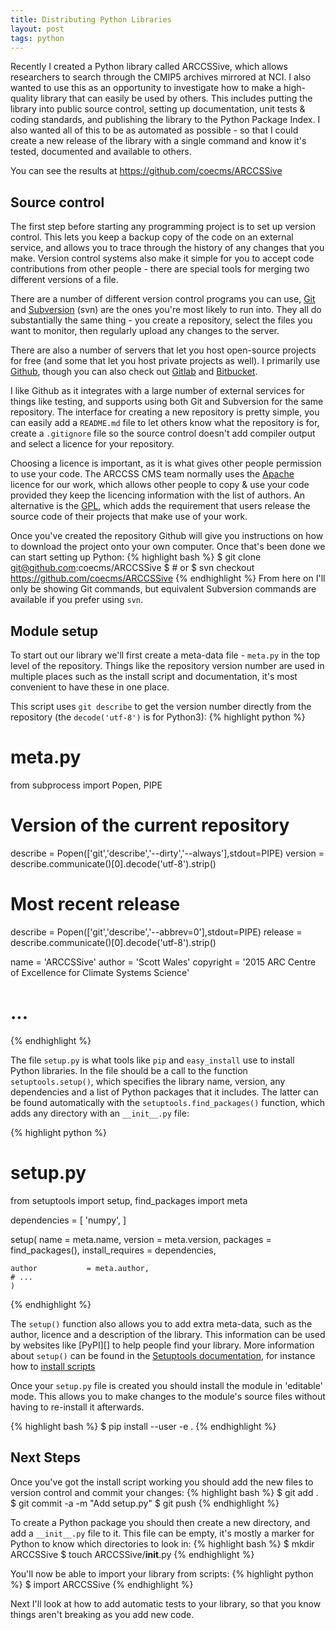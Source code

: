 ```yaml
---
title: Distributing Python Libraries
layout: post
tags: python
---
```


Recently I created a Python library called ARCCSSive, which allows researchers
to search through the CMIP5 archives mirrored at NCI. I also wanted to use this
as an opportunity to investigate how to make a high-quality library that can
easily be used by others. This includes putting the library into public source
control, setting up documentation, unit tests & coding standards, and
publishing the library to the Python Package Index. I also wanted all of this
to be as automated as possible - so that I could create a new release of the
library with a single command and know it's tested, documented and available to
others.

You can see the results at <https://github.com/coecms/ARCCSSive>

Source control
--------------

The first step before starting any programming project is to set up version
control. This lets you keep a backup copy of the code on an external service,
and allows you to trace through the history of any changes that you make.
Version control systems also make it simple for you to accept code
contributions from other people - there are special tools for merging two
different versions of a file.

There are a number of different version control programs you can use, [Git][]
and [Subversion][] (svn) are the ones you're most likely to run into. They all
do substantially the same thing - you create a repository, select the files you
want to monitor, then regularly upload any changes to the server.

There are also a number of servers that let you host open-source projects for
free (and some that let you host private projects as well). I primarily use
[Github][], though you can also check out [Gitlab][] and [Bitbucket][].

I like Github as it integrates with a large number of external services for
things like testing, and supports using both Git and Subversion for the same
repository. The interface for creating a new repository is pretty simple, you
can easily add a `README.md` file to let others know what the repository is
for, create a `.gitignore` file so the source control doesn't add compiler
output and select a licence for your repository.

Choosing a licence is important, as it is what gives other people permission to
use your code. The ARCCSS CMS team normally uses the [Apache][] licence for our
work, which allows other people to copy & use your code provided they keep the
licencing information with the list of authors. An alternative is the [GPL][],
which adds the requirement that users release the source code of their projects
that make use of your work.

Once you've created the repository Github will give you instructions on how to
download the project onto your own computer. Once that's been done we can start
setting up Python:
{% highlight bash %}
$ git clone git@github.com:coecms/ARCCSSive
$ # or
$ svn checkout https://github.com/coecms/ARCCSSive
{% endhighlight %}
From here on I'll only be showing Git commands, but equivalent Subversion
commands are available if you prefer using `svn`.

[Git]: https://git-scm.com
[Subversion]: https://subversion.apache.org
[Github]: https://github.com
[Gitlab]: https://gitlab.com
[Bitbucket]: https://bitbucket.org
[Apache]: https://tldrlegal.com/license/apache-license-2.0-%28apache-2.0%29
[GPL]: https://tldrlegal.com/license/gnu-general-public-license-v3-%28gpl-3%29

Module setup
------------

To start out our library we'll first create a meta-data file - `meta.py` in the
top level of the repository. Things like the repository version number are used in multiple places such as the install script and documentation, it's most convenient to have these in one place.

This script uses `git describe` to get the version number directly from the
repository (the `decode('utf-8')` is for Python3):
{% highlight python %}
# meta.py
from subprocess import Popen, PIPE

# Version of the current repository
describe   = Popen(['git','describe','--dirty','--always'],stdout=PIPE)
version    = describe.communicate()[0].decode('utf-8').strip()

# Most recent release
describe   = Popen(['git','describe','--abbrev=0'],stdout=PIPE)
release    = describe.communicate()[0].decode('utf-8').strip()

name       = 'ARCCSSive'
author     = 'Scott Wales'
copyright  = '2015 ARC Centre of Excellence for Climate Systems Science'
# ...
{% endhighlight %}

The file `setup.py` is what tools like `pip` and `easy_install` use to install 
Python libraries. In the file should be a call to the function
`setuptools.setup()`, which specifies the library name, version, any
dependencies and a list of Python packages that it includes. The latter can be
found automatically with the `setuptools.find_packages()` function, which adds
any directory with an `__init__.py` file:

{% highlight python %}
# setup.py
from setuptools import setup, find_packages
import meta

dependencies = [
    'numpy',
]

setup(
    name             = meta.name,
    version          = meta.version,
    packages         = find_packages(),
    install_requires = dependencies,

    author           = meta.author,
    # ...
    )
{% endhighlight %}

The `setup()` function also allows you to add extra meta-data, such as the
author, licence and a description of the library. This information can be used
by websites like [PyPI][] to help people find your library. More information
about `setup()` can be found in the [Setuptools documentation][Setuptools basic
use], for instance how to [install scripts][Setuptools install scripts]

Once your `setup.py` file is created you should install the module in
'editable' mode. This allows you to make changes to the module's source files
without having to re-install it afterwards.

{% highlight bash %}
$ pip install --user -e .
{% endhighlight %}

[Setuptools basic use]: http://pythonhosted.org/setuptools/setuptools.html#basic-use
[Setuptools install scripts]: http://pythonhosted.org/setuptools/setuptools.html#automatic-script-creation


Next Steps
----------

Once you've got the install script working you should add the new files to
version control and commit your changes:
{% highlight bash %}
$ git add .
$ git commit -a -m "Add setup.py"
$ git push
{% endhighlight %}

To create a Python package you should then create a new directory, and add a
`__init__.py` file to it. This file can be empty, it's mostly a marker for
Python to know which directories to look in:
{% highlight bash %}
$ mkdir ARCCSSive
$ touch ARCCSSive/__init__.py
{% endhighlight %}

You'll now be able to import your library from scripts:
{% highlight python %}
$ import ARCCSSive
{% endhighlight %}

Next I'll look at how to add automatic tests to your library, so that you know
things aren't breaking as you add new code.
